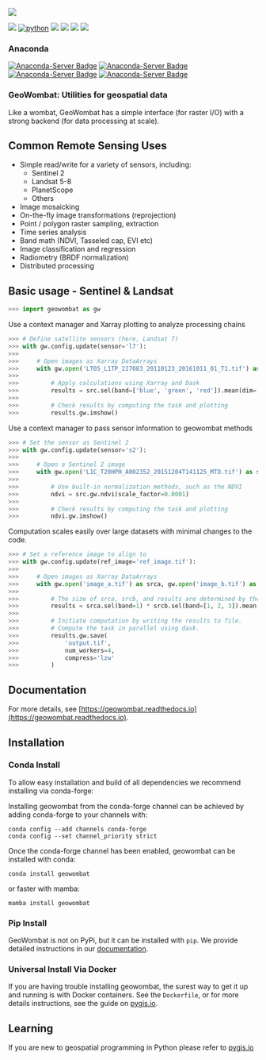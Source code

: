 ![](data/logo.png)

[![](https://img.shields.io/badge/License-MIT-black.svg)](https://github.com/jgrss/geowombat/blob/main/LICENSE.txt)
[![python](https://img.shields.io/badge/Python-3.7%20%7C%203.8%20%7C%203.9-3776AB.svg?style=flat&logo=python&logoColor=white)](https://www.python.org)
[![](https://img.shields.io/github/v/release/jgrss/geowombat?display_name=release)](https://github.com/jgrss/geowombat/releases)
[![](https://github.com/jgrss/geowombat/actions/workflows/ci.yml/badge.svg)](https://github.com/jgrss/geowombat/actions/)
[![](https://img.shields.io/github/repo-size/jgrss/geowombat)](https://shields.io/category/size)
[![](https://readthedocs.org/projects/geowombat/badge/?version=latest&style=flat)](https://readthedocs.org/projects/geowombat/)

### Anaconda

[![Anaconda-Server Badge](https://anaconda.org/conda-forge/geowombat/badges/version.svg)](https://anaconda.org/conda-forge/geowombat)
[![Anaconda-Server Badge](https://anaconda.org/conda-forge/geowombat/badges/platforms.svg)](https://anaconda.org/conda-forge/geowombat)
[![Anaconda-Server Badge](https://anaconda.org/conda-forge/geowombat/badges/downloads.svg)](https://anaconda.org/conda-forge/geowombat)
[![Anaconda-Server Badge](https://anaconda.org/conda-forge/geowombat/badges/latest_release_date.svg)](https://anaconda.org/conda-forge/geowombat)

### GeoWombat: Utilities for geospatial data

Like a wombat, GeoWombat has a simple interface (for raster I/O) with a strong backend (for data processing at scale).

## Common Remote Sensing Uses
* Simple read/write for a variety of sensors, including:
    * Sentinel 2
    * Landsat 5-8
    * PlanetScope
    * Others
* Image mosaicking
* On-the-fly image transformations (reprojection)
* Point / polygon raster sampling, extraction
* Time series analysis
* Band math (NDVI, Tasseled cap, EVI etc)
* Image classification and regression
* Radiometry (BRDF normalization)
* Distributed processing

## Basic usage - Sentinel & Landsat

```python
>>> import geowombat as gw
```

Use a context manager and Xarray plotting to analyze processing chains

```python
>>> # Define satellite sensors (here, Landsat 7)
>>> with gw.config.update(sensor='l7'):
>>>
>>>     # Open images as Xarray DataArrays
>>>     with gw.open('LT05_L1TP_227083_20110123_20161011_01_T1.tif') as src:
>>>
>>>         # Apply calculations using Xarray and Dask
>>>         results = src.sel(band=['blue', 'green', 'red']).mean(dim='band')
>>>
>>>         # Check results by computing the task and plotting
>>>         results.gw.imshow()
```

Use a context manager to pass sensor information to geowombat methods

```python
>>> # Set the sensor as Sentinel 2
>>> with gw.config.update(sensor='s2'):
>>>
>>>     # Open a Sentinel 2 image
>>>     with gw.open('L1C_T20HPH_A002352_20151204T141125_MTD.tif') as src:
>>>
>>>         # Use built-in normalization methods, such as the NDVI
>>>         ndvi = src.gw.ndvi(scale_factor=0.0001)
>>>
>>>         # Check results by computing the task and plotting
>>>         ndvi.gw.imshow()
```

Computation scales easily over large datasets with minimal changes to the code.

```python
>>> # Set a reference image to align to
>>> with gw.config.update(ref_image='ref_image.tif'):
>>>
>>>     # Open images as Xarray DataArrays
>>>     with gw.open('image_a.tif') as srca, gw.open('image_b.tif') as srcb:
>>>
>>>         # The size of srca, srcb, and results are determined by the configuration context
>>>         results = srca.sel(band=1) * srcb.sel(band=[1, 2, 3]).mean(dim='band')
>>>
>>>         # Initiate computation by writing the results to file.
>>>         # Compute the task in parallel using dask.
>>>         results.gw.save(
>>>             'output.tif',
>>>             num_workers=4,
>>>             compress='lzw'
>>>         )
```


## Documentation

For more details, see [https://geowombat.readthedocs.io](https://geowombat.readthedocs.io).

## Installation

### Conda Install
To allow easy installation and build of all dependencies we recommend installing via conda-forge:

Installing geowombat from the conda-forge channel can be achieved by adding conda-forge to your channels with:

```commandline
conda config --add channels conda-forge
conda config --set channel_priority strict
```
Once the conda-forge channel has been enabled, geowombat can be installed with conda:

```commandline
conda install geowombat
```

or faster with mamba:

```commandline
mamba install geowombat
```

### Pip Install
GeoWombat is not on PyPi, but it can be installed with `pip`. We provide detailed instructions in our [documentation](https://geowombat.readthedocs.io/en/latest/install.html).

### Universal Install Via Docker
If you are having trouble installing geowombat, the surest way to get it up and running is with Docker containers.
See the `Dockerfile`, or for more details instructions, see the guide on [pygis.io](https://mmann1123.github.io/pyGIS/docs/b_conda_started.html).

## Learning

If you are new to geospatial programming in Python please refer to [pygis.io](https://pygis.io)
